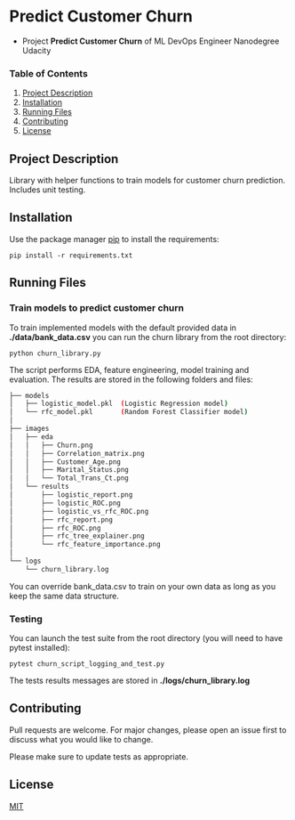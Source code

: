 # Predict Customer Churn

- Project **Predict Customer Churn** of ML DevOps Engineer Nanodegree Udacity


### Table of Contents

1. [Project Description](#description)
2. [Installation](#installation)
3. [Running Files](#running_files)
3. [Contributing](#contributing)
3. [License](#license)


## Project Description <a name="description"></a>
Library with helper functions to train models for customer churn prediction. Includes unit testing. 

## Installation <a name="installation"></a>

Use the package manager [pip](https://pip.pypa.io/en/stable/) to install the requirements:

    pip install -r requirements.txt 

## Running Files <a name="running_files"></a>

### Train models to predict customer churn

To train implemented models with the default provided data in **./data/bank_data.csv** you can run the churn library from the root directory:

    python churn_library.py

The script performs EDA, feature engineering, model training and evaluation. The results are stored in the following folders and files:

```bash
├── models
│   ├── logistic_model.pkl  (Logistic Regression model)
│   └── rfc_model.pkl       (Random Forest Classifier model)
│
├── images
│   ├── eda
│   │   ├── Churn.png
│   │   ├── Correlation_matrix.png
│   │   ├── Customer_Age.png
│   │   ├── Marital_Status.png
│   │   └── Total_Trans_Ct.png
│   └── results
│       ├── logistic_report.png
│       ├── logistic_ROC.png
│       ├── logistic_vs_rfc_ROC.png
│       ├── rfc_report.png
│       ├── rfc_ROC.png
│       ├── rfc_tree_explainer.png
│       └── rfc_feature_importance.png
│
└── logs
    └── churn_library.log
```

You can override bank_data.csv to train on your own data as long as you keep the same data structure.

### Testing

You can launch the test suite from the root directory (you will need to have pytest installed):

    pytest churn_script_logging_and_test.py

The tests results messages are stored in **./logs/churn_library.log**


## Contributing <a name="contributing"></a>
Pull requests are welcome. For major changes, please open an issue first to discuss what you would like to change.

Please make sure to update tests as appropriate.

## License <a name="license"></a>
[MIT](https://choosealicense.com/licenses/mit/)